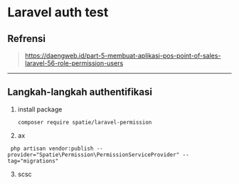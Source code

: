 # Laravel auth test

## Refrensi
> https://daengweb.id/part-5-membuat-aplikasi-pos-point-of-sales-laravel-56-role-permission-users 

---

## Langkah-langkah authentifikasi

1. install package 
   ```
   composer require spatie/laravel-permission
   ```
2.  ax
   ```
    php artisan vendor:publish --provider="Spatie\Permission\PermissionServiceProvider" --tag="migrations"
   ```
3.  scsc
   ```
    
   ```

